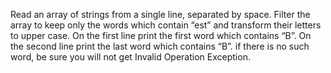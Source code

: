 Read an array of strings from a single line, separated by space. Filter the array to keep only the words which contain
“est” and transform their letters to upper case.
On the first line print the first word which contains “B”. On the second line print the last word which contains “B”. if
there is no such word, be sure you will not get Invalid Operation Exception.
